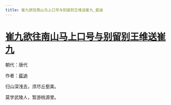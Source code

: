 ```yaml
---
title: 崔九欲往南山马上口号与别留别王维送崔九_裴迪
---
```


# [崔九欲往南山马上口号与别留别王维送崔九](http://so.gushiwen.org/view_5834.aspx)

朝代：唐代

作者：[裴迪](http://so.gushiwen.org/author_302.aspx)

归山深浅去，须尽丘壑美。

莫学武陵人，暂游桃源里。